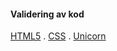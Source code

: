 #### Validering av kod

<a class="footer textcentered" href="http://validator.w3.org/check/referer">HTML5</a> .
<a class="footer textcentered" href="http://jigsaw.w3.org/css-validator/check/referer">CSS</a> .
<a class="footer textcentered" href="http://validator.w3.org/unicorn/check?ucn_uri=referer&amp;ucn_task=conformance">Unicorn</a>

